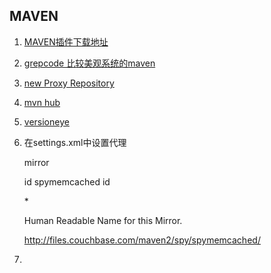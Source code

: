 ## MAVEN
1. [MAVEN插件下载地址](http://repo1.maven.org/maven2/org/apache/maven/plugins/maven-surefire-plugin/2.7.1/)
2. [grepcode 比较美观系统的maven](http://grepcode.com)
3. [new Proxy Repository](http://www.andrejkoelewijn.com/wp/2010/03/09/getting-started-with-nexus-maven-repository-manager/)
4. [mvn hub](http://mavenhub.com/mvn/central)
5. [versioneye](https://www.versioneye.com/package/org~springframework--spring-test/version/0)
6. 在settings.xml中设置代理

    mirror
    
    id spymemcached id
    
      <mirrorOf>*</mirrorOf>
      
      <name>Human Readable Name for this Mirror.</name>
      
      <url>http://files.couchbase.com/maven2/spy/spymemcached/</url>
      
    </mirror>
7. 
